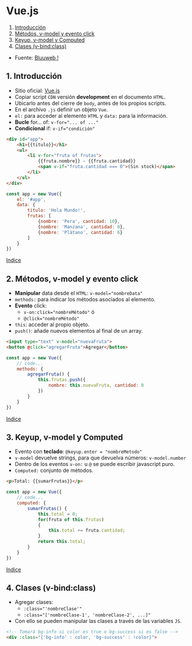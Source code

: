 # Vue.js

<a id="indice"></a>

1. [Introducción](#seccion-1)
1. [Métodos, v-model y evento click](#seccion-2)
1. [Keyup, v-model y Computed](#seccion-3)
1. [Clases (v-bind:class)](#seccion-4)

- Fuente: [Bluuweb !](https://www.youtube.com/playlist?list=PLPl81lqbj-4J-gfAERGDCdOQtVgRhSvIT)

<a id="seccion-1"></a>

## 1. Introducción

- Sitio oficial: [Vue.js](https://vuejs.org/)
- Copiar script `CDN` versión **development** en el documento `HTML`.
- Ubicarlo antes del cierre de `body`, antes de los propios scripts.
- En el archivo `.js` definir un objeto `Vue`.
- `el:` para acceder al elemento `HTML` y `data:` para la información.
- **Bucle** for... of: `v-for="... of ..."`
- **Condicional** if: `v-if="condición"`

```html
<div id="app">
    <h1>{{titulo}}</h1>
    <ul>
        <li v-for="fruta of frutas">
            {{fruta.nombre}} - {{fruta.cantidad}}
            <span v-if="fruta.cantidad === 0">(Sin stock)</span>
        </li>
    </ul>
</div>
```

```javascript
const app = new Vue({
    el: '#app',
    data: {
        titulo: 'Hola Mundo!',
        frutas: [
            {nombre: 'Pera', cantidad: 10}, 
            {nombre: 'Manzana', cantidad: 0}, 
            {nombre: 'Plátano', cantidad: 6}
        ]
    }
})
```

[Indice][indice]

<a id="seccion-2"></a>

## 2. Métodos, v-model y evento click

- **Manipular** data desde el `HTML`: `v-model="nombreData"`
- `methods:` para indicar los métodos asociados al elemento.
- **Evento** click:
    - `v-on:click="nombreMétodo"` ó
    - `@click="nombreMétodo"`
- `this`: acceder al propio objeto.
- `push()`: añade nuevos elementos al final de un array.

```html
<input type="text" v-model="nuevaFruta">
<button @click="agregarFruta">Agregar</button>
```

```javascript
const app = new Vue({
    // code...
    methods: {
        agregarFruta() {
            this.frutas.push({
                nombre: this.nuevaFruta, cantidad: 0
            })
        }
    }
})
```

[Indice][indice]

<a id="seccion-3"></a>

## 3. Keyup, v-model y Computed

- Evento con **teclado**: `@keyup.enter = "nombreMetodo"`
- `v-model` devuelve strings, para que devuelva números: `v-model.number`
- Dentro de los eventos `v-on:` u `@` se puede escribir javascript puro.
- `Computed:` conjunto de métodos.

```html
<p>Total: {{sumarFrutas}}</p>
```

```javascript
const app = new Vue({
    // code...
    computed: {
        sumarFrutas() {
            this.total = 0;
            for(fruta of this.frutas)
            {
                this.total += fruta.cantidad;
            }
            return this.total;
        }
    }
})
```

[Indice][indice]

<a id="seccion-4"></a>

## 4. Clases (v-bind:class)

- Agregar clases:
    - `:class="'nombreClase'"`
    - `:class="['nombreClase-1', 'nombreClase-2', ...]"`
- Con ello se pueden manipular las clases a través de las variables `JS`.

```html
<!-- Tomará bg-info si color es true o bg-success si es false -->
<div :class="{'bg-info' : color, 'bg-success' : !color}">
```



[indice]: #indice